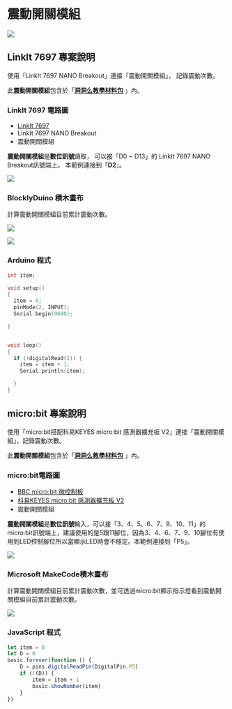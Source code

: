 # 震動開關模組

![](../../.gitbook/assets/linkit7697_vibrationswitch_00.png)

## LinkIt 7697 專案說明

使用「LinkIt 7697 NANO Breakout」連接「震動開關模組」， 記錄震動次數。

此**震動開關模組**包含於「[**洞洞么教學材料包**](https://www.robotkingdom.com.tw/product/rk-education-kit-001/) 」內。

### LinkIt 7697 電路圖

* [LinkIt 7697](https://www.robotkingdom.com.tw/product/linkit-7697/)
* LinkIt 7697 NANO Breakout
* 震動開關模組

**震動開關模組**是**數位訊號**讀取， 可以接「D0 ~ D13」的 LinkIt 7697 NANO Breakout訊號端上。 本範例連接到「**D2**」。

![](../../.gitbook/assets/linkit7697_vibrationswitch_01.png)

### BlocklyDuino 積木畫布

計算震動開關模組目前累計震動次數。

![](../../.gitbook/assets/linkit7697_vibrationswitch_02.png)

![](../../.gitbook/assets/linkit7697_vibrationswitch_03.png)

### Arduino 程式

```c
int item;

void setup()
{
  item = 0;
  pinMode(2, INPUT);
  Serial.begin(9600);

}


void loop()
{
  if (!digitalRead(2)) {
    item = item + 1;
    Serial.println(item);

  }
}
```

## micro:bit 專案說明

使用「micro:bit搭配科易KEYES micro:bit 感測器擴充板 V2」連接「震動開關模組」，記錄震動次數。

此**震動開關模組**包含於「[**洞洞么教學材料包**](https://www.robotkingdom.com.tw/product/rk-education-kit-001/) 」內。

### micro:bit電路圖

* [BBC micro:bit 微控制板  ](https://www.robotkingdom.com.tw/product/bbc-microbit-1/)
* [科易KEYES micro:bit 感測器擴充板 V2  ](https://www.robotkingdom.com.tw/product/keyes-microbit-sensor-breakout-v2/)
* 震動開關模組

**震動開關模組**是**數位訊號**輸入，可以接「3、4、5、6、7、9、10、11」的 micro:bit訊號端上，建議使用的是5跟11腳位，因為3、4、6、7、9、10腳位有使用到LED控制腳位所以當顯示LED時會不穩定。本範例連接到「P5」。

![](../../.gitbook/assets/01%20%281%29%20%281%29.JPG)

### Microsoft MakeCode積木畫布

計算震動開關模組目前累計震動次數，並可透過micro:bit顯示指示燈看到震動開關模組目前累計震動次數。

![](../../.gitbook/assets/02%20%287%29.JPG)

### JavaScript 程式

```javascript
let item = 0
let D = 0
basic.forever(function () {
    D = pins.digitalReadPin(DigitalPin.P5)
    if (!(D)) {
        item = item + 1
        basic.showNumber(item)
    }
})
```

